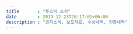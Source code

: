 ```yaml
---
title       : "투스비 소식"
date        : 2019-12-23T20:17:01+06:00
description : "공지소식, 보도자료, 수상내역, 인증내역"
---
```



